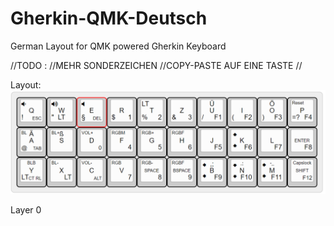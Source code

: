 # Gherkin-QMK-Deutsch

German Layout for QMK powered Gherkin Keyboard

//TODO :
//MEHR SONDERZEICHEN
//COPY-PASTE AUF EINE TASTE
//

Layout:
![alt text](https://github.com/Madad1996/Gherkin-QMK-Deutsch/blob/master/Layout.png)

Layer 0


